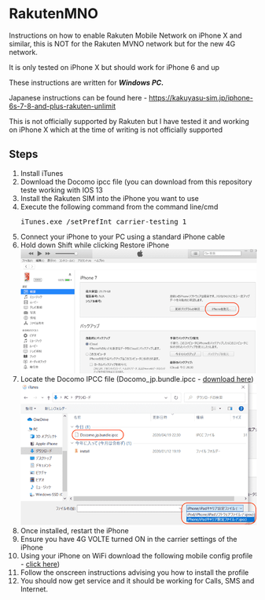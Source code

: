 # RakutenMNO
Instructions on how to enable Rakuten Mobile Network on iPhone X and similar, this is NOT for the Rakuten MVNO network but for the new 4G network.

It is only tested on iPhone X but should work for iPhone 6 and up

These instructions are written for ***Windows PC.***

Japanese instructions can be found here - https://kakuyasu-sim.jp/iphone-6s-7-8-and-plus-rakuten-unlimit

This is not officially supported by Rakuten but I have tested it and working on iPhone X which at the time of writing is not officially supported

## Steps
1. Install iTunes
2. Download the Docomo ipcc file (you can download from this repository teste working with IOS 13
3. Install the Rakuten SIM into the iPhone you want to use
4. Execute the following command from the command line/cmd
   <pre>iTunes.exe /setPrefInt carrier-testing 1</pre>
5. Connect your iPhone to your PC using a standard iPhone cable
6. Hold down Shift while clicking Restore iPhone
   ![alt text](https://github.com/benjimons/RakutenMNO/blob/master/itunes7.png)
7. Locate the Docomo IPCC file (Docomo_jp.bundle.ipcc - [download here](https://github.com/benjimons/RakutenMNO/raw/master/Docomo_jp.bundle.ipcc))
   ![alt text](https://github.com/benjimons/RakutenMNO/blob/master/itunes8.png)
8. Once installed, restart the iPhone
9. Ensure you have 4G VOLTE turned ON in the carrier settings of the iPhone
10. Using your iPhone on WiFi download the following mobile config profile - [click here](https://github.com/benjimons/RakutenMNO/raw/master/RakutenMNO.mobileconfig))
11. Follow the onscreen instructions advising you how to install the profile
11. You should now get service and it should be working for Calls, SMS and Internet.
